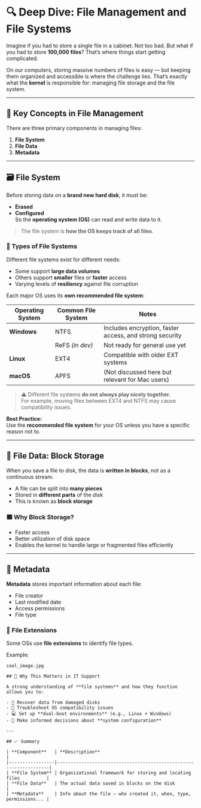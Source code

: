# 🔍 Deep Dive: File Management and File Systems

Imagine if you had to store a single file in a cabinet. Not too bad. But what if you had to store **100,000 files**? That’s where things start getting complicated.

On our computers, storing massive numbers of files is easy — but keeping them organized and accessible is where the challenge lies. That’s exactly what the **kernel** is responsible for: managing file storage and the file system.

---

## 📂 Key Concepts in File Management

There are three primary components in managing files:

1. **File System**
2. **File Data**
3. **Metadata**

---

## 🗃️ File System

Before storing data on a **brand new hard disk**, it must be:
- **Erased**
- **Configured**  
So the **operating system (OS)** can read and write data to it.

> The file system is **how the OS keeps track of all files**.

### 🔧 Types of File Systems

Different file systems exist for different needs:
- Some support **large data volumes**
- Others support **smaller** files or **faster** access
- Varying levels of **resiliency** against file corruption

Each major OS uses its **own recommended file system**:

| Operating System | Common File System | Notes |
|------------------|--------------------|-------|
| **Windows**      | NTFS               | Includes encryption, faster access, and strong security |
|                  | ReFS *(in dev)*    | Not ready for general use yet |
| **Linux**        | EXT4               | Compatible with older EXT systems |
| **macOS**        | APFS               | (Not discussed here but relevant for Mac users) |

> ⚠️ Different file systems **do not always play nicely together.**  
For example, moving files between EXT4 and NTFS may cause compatibility issues.

**Best Practice:**  
Use the **recommended file system** for your OS unless you have a specific reason not to.

---

## 🧱 File Data: Block Storage

When you save a file to disk, the data is **written in blocks**, not as a continuous stream.

- A file can be split into **many pieces**
- Stored in **different parts** of the disk
- This is known as **block storage**

### 🟩 Why Block Storage?

- Faster access
- Better utilization of disk space
- Enables the kernel to handle large or fragmented files efficiently

---

## 📝 Metadata

**Metadata** stores important information about each file:

- File creator
- Last modified date
- Access permissions
- File type

### 📎 File Extensions

Some OSs use **file extensions** to identify file types.

Example:
```plaintext
cool_image.jpg

## 🧰 Why This Matters in IT Support

A strong understanding of **file systems** and how they function allows you to:

- 🧩 Recover data from damaged disks  
- 🧪 Troubleshoot OS compatibility issues  
- 💻 Set up **dual-boot environments** (e.g., Linux + Windows)  
- 🧠 Make informed decisions about **system configuration**  

---

## ✅ Summary

| **Component**   | **Description**                                                   |
|-----------------|-------------------------------------------------------------------|
| **File System** | Organizational framework for storing and locating files          |
| **File Data**   | The actual data saved in blocks on the disk                      |
| **Metadata**    | Info about the file — who created it, when, type, permissions... |

